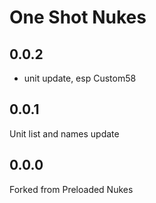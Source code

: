 # One Shot Nukes

## 0.0.2

- unit update, esp Custom58

## 0.0.1

Unit list and names update

## 0.0.0

Forked from Preloaded Nukes
